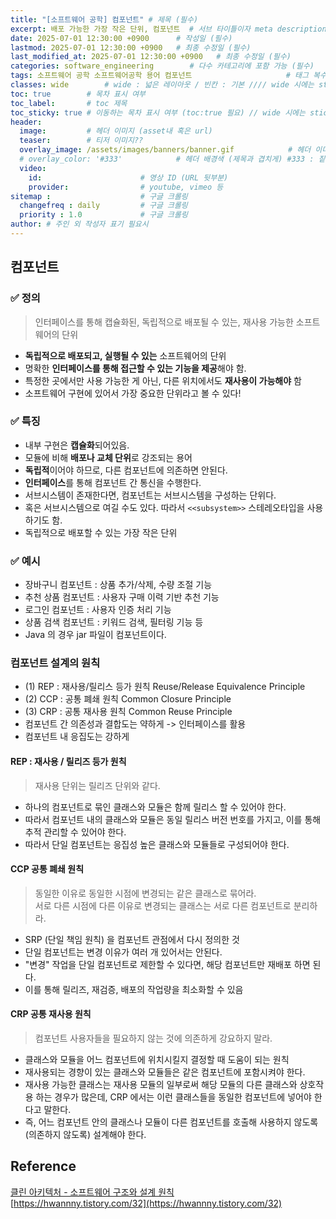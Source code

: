 ```yaml
---
title: "[소프트웨어 공학] 컴포넌트" # 제목 (필수)
excerpt: 배포 가능한 가장 작은 단위, 컴포넌트  # 서브 타이틀이자 meta description (필수)
date: 2025-07-01 12:30:00 +0900      # 작성일 (필수)
lastmod: 2025-07-01 12:30:00 +0900   # 최종 수정일 (필수)
last_modified_at: 2025-07-01 12:30:00 +0900   # 최종 수정일 (필수)
categories: software_engineering        # 다수 카테고리에 포함 가능 (필수)
tags: 소프트웨어 공학 소프트웨어공학 용어 컴포넌트                     # 태그 복수개 가능 (필수)
classes: wide        # wide : 넓은 레이아웃 / 빈칸 : 기본 //// wide 시에는 sticky toc 불가
toc: true        # 목차 표시 여부
toc_label:       # toc 제목
toc_sticky: true # 이동하는 목차 표시 여부 (toc:true 필요) // wide 시에는 sticky toc 불가
header: 
  image:         # 헤더 이미지 (asset내 혹은 url)
  teaser:        # 티저 이미지??
  overlay_image: /assets/images/banners/banner.gif            # 헤더 이미지 (제목과 겹치게)
  # overlay_color: '#333'            # 헤더 배경색 (제목과 겹치게) #333 : 짙은 회색 (필수)
  video:
    id:                      # 영상 ID (URL 뒷부분)
    provider:                # youtube, vimeo 등
sitemap :                    # 구글 크롤링
  changefreq : daily         # 구글 크롤링
  priority : 1.0             # 구글 크롤링
author: # 주인 외 작성자 표기 필요시
---
```

<!--postNo: 20250701_002-->



## 컴포넌트  

### ✅ 정의  

> 인터페이스를 통해 캡슐화된, 독립적으로 배포될 수 있는, 재사용 가능한 소프트웨어의 단위  

- **독립적으로 배포되고, 실행될 수 있는** 소프트웨어의 단위  
- 명확한 **인터페이스를 통해 접근할 수 있는 기능을 제공**해야 함.  
- 특정한 곳에서만 사용 가능한 게 아닌, 다른 위치에서도 **재사용이 가능해야** 함  
- 소프트웨어 구현에 있어서 가장 중요한 단위라고 볼 수 있다!  

### ✅ 특징  

- 내부 구현은 **캡슐화**되어있음.  
- 모듈에 비해 **배포나 교체 단위**로 강조되는 용어  
- **독립적**이어야 하므로, 다른 컴포넌트에 의존하면 안된다.  
- **인터페이스**를 통해 컴포넌트 간 통신을 수행한다.  
- 서브시스템이 존재한다면, 컴포넌트는 서브시스템을 구성하는 단위다.  
- 혹은 서브시스템으로 여길 수도 있다. 따라서 `<<subsystem>>` 스테레오타입을 사용하기도 함.  
- 독립적으로 배포할 수 있는 가장 작은 단위  

### ✅ 예시  

- 장바구니 컴포넌트 : 상품 추가/삭제, 수량 조절 기능  
- 추천 상품 컴포넌트 : 사용자 구매 이력 기반 추천 기능  
- 로그인 컴포넌트 : 사용자 인증 처리 기능  
- 상품 검색 컴포넌트 : 키워드 검색, 필터링 기능 등  
- Java 의 경우 jar 파일이 컴포넌트이다.  

### 컴포넌트 설계의 원칙  

- (1) REP : 재사용/릴리스 등가 원칙 Reuse/Release Equivalence Principle  
- (2) CCP : 공통 폐쇄 원칙 Common Closure Principle  
- (3) CRP : 공통 재사용 원칙 Common Reuse Principle  
- 컴포넌트 간 의존성과 결합도는 약하게 -> 인터페이스를 활용  
- 컴포넌트 내 응집도는 강하게  

#### REP : 재사용 / 릴리즈 등가 원칙  

> 재사용 단위는 릴리즈 단위와 같다.  

- 하나의 컴포넌트로 묶인 클래스와 모듈은 함께 릴리스 할 수 있어야 한다.
- 따라서 컴포넌트 내의 클래스와 모듈은 동일 릴리스 버전 번호를 가지고, 이를 통해 추적 관리할 수 있어야 한다.
- 따라서 단일 컴포넌트는 응집성 높은 클래스와 모듈들로 구성되어야 한다.  

#### CCP 공통 폐쇄 원칙  

> 동일한 이유로 동일한 시점에 변경되는 같은 클래스로 묶어라.  
> 서로 다른 시점에 다른 이유로 변경되는 클래스는 서로 다른 컴포넌트로 분리하라.  

- SRP (단일 책임 원칙) 을 컴포넌트 관점에서 다시 정의한 것  
- 단일 컴포넌트는 변경 이유가 여러 개 있어서는 안된다.  
- "변경" 작업을 단일 컴포넌트로 제한할 수 있다면, 해당 컴포넌트만 재배포 하면 된다.  
- 이를 통해 릴리즈, 재검증, 배포의 작업량을 최소화할 수 있음  

#### CRP 공통 재사용 원칙  

> 컴포넌트 사용자들을 필요하지 않는 것에 의존하게 강요하지 말라.  

- 클래스와 모듈을 어느 컴포넌트에 위치시킬지 결정할 때 도움이 되는 원칙  
- 재사용되는 경향이 있는 클래스와 모듈들은 같은 컴포넌트에 포함시켜야 한다.  
- 재사용 가능한 클래스는 재사용 모듈의 일부로써 해당 모듈의 다른 클래스와 상호작용 하는 경우가 많은데, CRP 에서는 이런 클래스들을 동일한 컴포넌트에 넣어야 한다고 말한다.  
- 즉, 어느 컴포넌트 안의 클래스나 모듈이 다른 컴포넌트를 호출해 사용하지 않도록(의존하지 않도록) 설계해야 한다.  

## Reference  

[클린 아키텍처 - 소프트웨어 구조와 설계 원칙](https://search.shopping.naver.com/book/catalog/32491453506)  
[https://hwannny.tistory.com/32](https://hwannny.tistory.com/32)  
